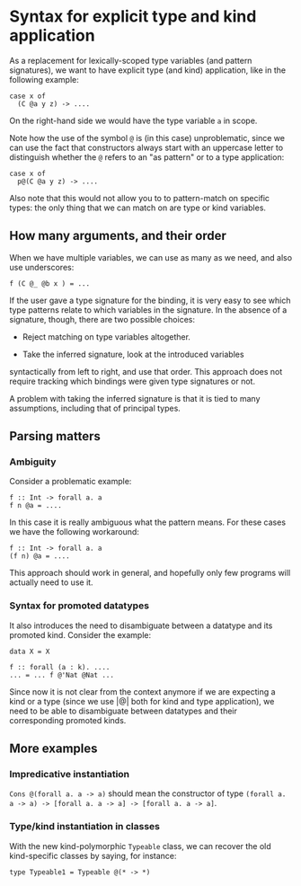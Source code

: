 # Syntax for explicit type and kind application



As a replacement for lexically-scoped type variables (and pattern signatures),
we want to have explicit type (and kind) application, like in the following
example:


```wiki
case x of
  (C @a y z) -> ....
```


On the right-hand side we would have the type variable `a` in scope.



Note how the use of the symbol `@` is (in this case) unproblematic, since we can
use the fact that constructors always start with an uppercase letter to distinguish
whether the `@` refers to an "as pattern" or to a type application:


```wiki
case x of
  p@(C @a y z) -> ....
```


Also note that this would not allow you to to pattern-match on specific types:
the only thing that we can match on are type or kind variables.


## How many arguments, and their order



When we have multiple variables, we can use as many as we need, and also use
underscores:


```wiki
f (C @_ @b x ) = ...
```


If the user gave a type signature for the binding, it is very easy to see
which type patterns relate to which variables in the signature. In the absence
of a signature, though, there are two possible choices:


- Reject matching on type variables altogether.

- Take the inferred signature, look at the introduced variables


syntactically from left to right, and use that order. This approach
does not require tracking which bindings were given type
signatures or not.



A problem with taking the inferred signature is that it is tied to
many assumptions, including that of principal types.


## Parsing matters


### Ambiguity



Consider a problematic example:


```wiki
f :: Int -> forall a. a
f n @a = ....
```


In this case it is really ambiguous what the pattern means. For these
cases we have the following workaround:


```wiki
f :: Int -> forall a. a
(f n) @a = ....
```


This approach should work in general, and hopefully only few programs will
actually need to use it.


### Syntax for promoted datatypes



It also introduces the need to disambiguate between a datatype and its promoted
kind. Consider the example:


```wiki
data X = X

f :: forall (a : k). ....
... = ... f @'Nat @Nat ...
```


Since now it is not clear from the context anymore if we are expecting a kind
or a type (since we use \|@\| both for kind and type application), we need to be
able to disambiguate between datatypes and their corresponding promoted kinds.


## More examples


### Impredicative instantiation



`Cons @(forall a. a -> a)` should mean the constructor of type
`(forall a. a -> a) -> [forall a. a -> a] -> [forall a. a -> a]`.


### Type/kind instantiation in classes



With the new kind-polymorphic `Typeable` class, we can recover the old
kind-specific classes by saying, for instance:


```wiki
type Typeable1 = Typeable @(* -> *)
```